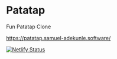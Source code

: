 # Patatap
Fun Patatap Clone

https://patatap.samuel-adekunle.software/

[![Netlify Status](https://api.netlify.com/api/v1/badges/a3378eb1-b490-482b-9850-085f1e730b71/deploy-status)](https://app.netlify.com/sites/patatapgame/deploys)

